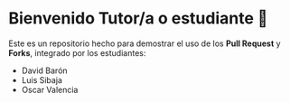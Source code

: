 # Bienvenido Tutor/a o estudiante 👋
Este es un repositorio hecho para demostrar el uso de los **Pull Request** y **Forks**, integrado por los estudiantes:  
- David Barón
- Luis Sibaja
- Oscar Valencia  
